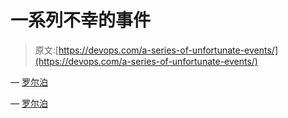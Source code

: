 # 一系列不幸的事件

> 原文:[https://devops.com/a-series-of-unfortunate-events/](https://devops.com/a-series-of-unfortunate-events/)

— [罗尔泊](https://devops.com/author/breselman/)

— [罗尔泊](https://devops.com/author/breselman/)
